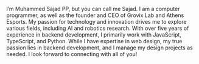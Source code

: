 I’m Muhammed Sajad PP, but you can call me Sajad. I am a computer programmer, as well as the founder and CEO of Grovix Lab and Athens Esports. My passion for technology and innovation drives me to explore various fields, including AI and robotics research. With over five years of experience in backend development, I primarily work with JavaScript, TypeScript, and Python. While I have expertise in web design, my true passion lies in backend development, and I manage my design projects as needed. I look forward to connecting with all of you!
